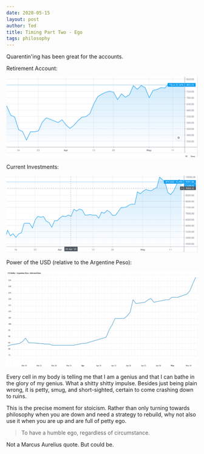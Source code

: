 ```yaml
---
date: 2020-05-15
layout: post
author: Ted
title: Timing Part Two - Ego
tags: philosophy
---
```

Quarentin'ing has been great for the accounts.

Retirement Account:

![tesla-stock](/assets/images/tesla-march-2020.png)

Current Investments:

![bitcoin-graph](/assets/images/btc-march-2020.png)

Power of the USD (relative to the Argentine Peso):

![blue-dollar-graph](/assets/images/bluedollar-march-2020.png)

Every cell in my body is telling me that I am a genius and that I can bathe in the glory of my genius. What a shitty shitty impulse. Besides just being plain wrong, it is petty, smug, and short-sighted, certain to come crashing down to ruins.

This is the precise moment for stoicism. Rather than only turning towards philosophy when you are down and need a strategy to rebuild, why not also use it when you are up and are full of petty ego.

> To have a humble ego, regardless of circumstance.

Not a Marcus Aurelius quote. But could be.
